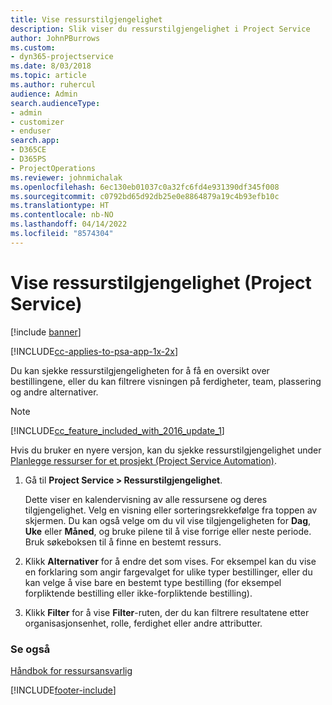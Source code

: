 ```yaml
---
title: Vise ressurstilgjengelighet
description: Slik viser du ressurstilgjengelighet i Project Service
author: JohnPBurrows
ms.custom:
- dyn365-projectservice
ms.date: 8/03/2018
ms.topic: article
ms.author: ruhercul
audience: Admin
search.audienceType:
- admin
- customizer
- enduser
search.app:
- D365CE
- D365PS
- ProjectOperations
ms.reviewer: johnmichalak
ms.openlocfilehash: 6ec130eb01037c0a32fc6fd4e931390df345f008
ms.sourcegitcommit: c0792bd65d92db25e0e8864879a19c4b93efb10c
ms.translationtype: HT
ms.contentlocale: nb-NO
ms.lasthandoff: 04/14/2022
ms.locfileid: "8574304"
---
```

# <a name="view-resource-availability-project-service"></a>Vise ressurstilgjengelighet (Project Service)

[!include [banner](../includes/psa-now-project-operations.md)]

[!INCLUDE[cc-applies-to-psa-app-1x-2x](../includes/cc-applies-to-psa-app-1x-2x.md)]

Du kan sjekke ressurstilgjengeligheten for å få en oversikt over bestillingene, eller du kan filtrere visningen på ferdigheter, team, plassering og andre alternativer.  
  
> [!NOTE]
> [!INCLUDE[cc_feature_included_with_2016_update_1](../includes/cc-feature-included-with-2016-update-1.md)]  
> 
>  Hvis du bruker en nyere versjon, kan du sjekke ressurstilgjengelighet under [Planlegge ressurser for et prosjekt (Project Service Automation)](../psa/schedule-resources-project.md).  

1. Gå til **Project Service > Ressurstilgjengelighet**.  

    Dette viser en kalendervisning av alle ressursene og deres tilgjengelighet. Velg en visning eller sorteringsrekkefølge fra toppen av skjermen. Du kan også velge om du vil vise tilgjengeligheten for **Dag**, **Uke** eller **Måned**, og bruke pilene til å vise forrige eller neste periode. Bruk søkeboksen til å finne en bestemt ressurs.  

2. Klikk **Alternativer** for å endre det som vises. For eksempel kan du vise en forklaring som angir fargevalget for ulike typer bestillinger, eller du kan velge å vise bare en bestemt type bestilling (for eksempel forpliktende bestilling eller ikke-forpliktende bestilling).  

3. Klikk **Filter** for å vise **Filter**-ruten, der du kan filtrere resultatene etter organisasjonsenhet, rolle, ferdighet eller andre attributter.  

### <a name="see-also"></a>Se også  
 [Håndbok for ressursansvarlig](../psa/resource-manager-guide.md)


[!INCLUDE[footer-include](../includes/footer-banner.md)]
